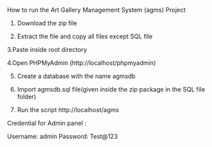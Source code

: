How to run the Art Gallery Management System (agms) Project
1. Download the zip file

2. Extract the file and copy all files except SQL file

3.Paste inside root directory

4.Open PHPMyAdmin (http://localhost/phpmyadmin)

5. Create a database with the name agmsdb

6. Import agmsdb.sql file(given inside the zip package in the SQL file folder)

7. Run the script http://localhost/agms

Credential for Admin panel :

Username: admin
Password: Test@123

